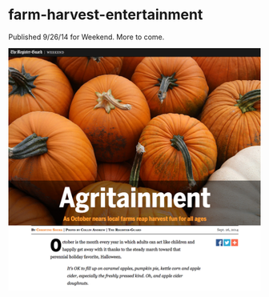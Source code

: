 # farm-harvest-entertainment

Published 9/26/14 for Weekend. More to come.

[![screenshot](https://github.com/rgpages/farm-harvest-entertainment/blob/gh-pages/default.png)](http://pages.registerguard.com/farm-harvest-entertainment/) 
